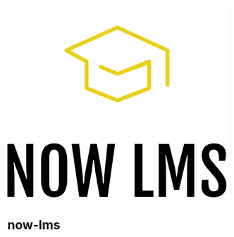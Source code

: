 ![Logo](https://raw.githubusercontent.com/bmosoluciones/now-lms/main/now_lms/static/icons/logo_small.png)

# now-lms